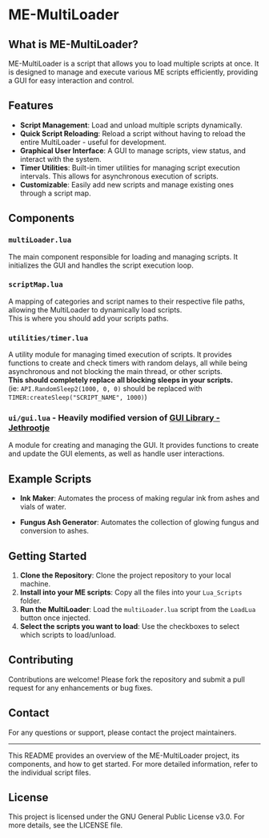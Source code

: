 # ME-MultiLoader

## What is ME-MultiLoader?

ME-MultiLoader is a script that allows you to load multiple scripts at once. It is designed to manage and execute various ME scripts efficiently, providing a GUI for easy interaction and control.

## Features

- **Script Management**: Load and unload multiple scripts dynamically.
- **Quick Script Reloading**: Reload a script without having to reload the entire MultiLoader - useful for development.
- **Graphical User Interface**: A GUI to manage scripts, view status, and interact with the system.
- **Timer Utilities**: Built-in timer utilities for managing script execution intervals. This allows for asynchronous execution of scripts.
- **Customizable**: Easily add new scripts and manage existing ones through a script map.

## Components

### `multiLoader.lua`

The main component responsible for loading and managing scripts. It initializes the GUI and handles the script execution loop.

### `scriptMap.lua`

A mapping of categories and script names to their respective file paths, allowing the MultiLoader to dynamically load scripts.  
This is where you should add your scripts paths.


### `utilities/timer.lua`

A utility module for managing timed execution of scripts. It provides functions to create and check timers with random delays, all while being asynchronous and not blocking the main thread, or other scripts.  
**This should completely replace all blocking sleeps in your scripts.**  
(ie: `API.RandomSleep2(1000, 0, 0)` should be replaced with `TIMER:createSleep("SCRIPT_NAME", 1000)`)

### `ui/gui.lua` - Heavily modified version of [GUI Library - Jethrootje](https://discord.com/channels/809828167015596053/1143086122004643951)

A module for creating and managing the GUI. It provides functions to create and update the GUI elements, as well as handle user interactions.


## Example Scripts

- **Ink Maker**: Automates the process of making regular ink from ashes and vials of water.

- **Fungus Ash Generator**: Automates the collection of glowing fungus and conversion to ashes.


## Getting Started

1. **Clone the Repository**: Clone the project repository to your local machine.
2. **Install into your ME scripts**: Copy all the files into your `Lua_Scripts` folder.
3. **Run the MultiLoader**: Load the `multiLoader.lua` script from the `LoadLua` button once injected.
4. **Select the scripts you want to load**: Use the checkboxes to select which scripts to load/unload.

## Contributing

Contributions are welcome! Please fork the repository and submit a pull request for any enhancements or bug fixes.

## Contact

For any questions or support, please contact the project maintainers.

---

This README provides an overview of the ME-MultiLoader project, its components, and how to get started. For more detailed information, refer to the individual script files.

## License

This project is licensed under the GNU General Public License v3.0. For more details, see the LICENSE file.
